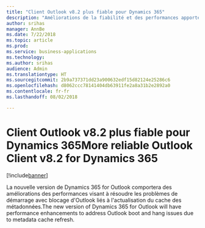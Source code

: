 ```yaml
---
title: "Client Outlook v8.2 plus fiable pour Dynamics 365"
description: "Améliorations de la fiabilité et des performances apportées au complément Outlook COM, version 8.2"
author: srihas
manager: AnnBe
ms.date: 7/22/2018
ms.topic: article
ms.prod: 
ms.service: business-applications
ms.technology: 
ms.author: srihas
audience: Admin
ms.translationtype: HT
ms.sourcegitcommit: 2b9a737371dd23a900632edf15d82124e25286c6
ms.openlocfilehash: d8062ccc78141404db63911fe2a8a31b2e2892a0
ms.contentlocale: fr-fr
ms.lasthandoff: 08/02/2018

---
```

# <a name="more-reliable-outlook-client-v82-for-dynamics-365"></a><span data-ttu-id="31271-103">Client Outlook v8.2 plus fiable pour Dynamics 365</span><span class="sxs-lookup"><span data-stu-id="31271-103">More reliable Outlook Client v8.2 for Dynamics 365</span></span>


[!include[banner](../../includes/banner.md)]

<span data-ttu-id="31271-104">La nouvelle version de Dynamics 365 for Outlook comportera des améliorations des performances visant à résoudre les problèmes de démarrage avec blocage d'Outlook liés à l'actualisation du cache des métadonnées.</span><span class="sxs-lookup"><span data-stu-id="31271-104">The new version of Dynamics 365 for Outlook will have performance enhancements to address Outlook boot and hang issues due to metadata cache refresh.</span></span>

